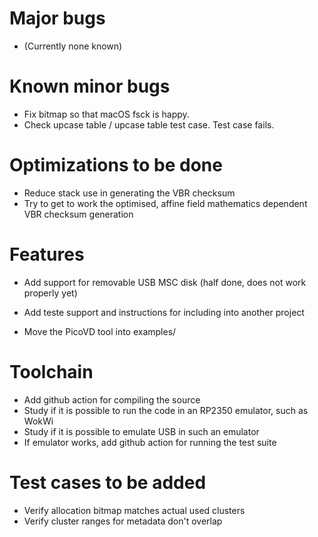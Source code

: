 # Major bugs

* (Currently none known)

# Known minor bugs

* Fix bitmap so that macOS fsck is happy.
* Check upcase table / upcase table test case. Test case fails.

# Optimizations to be done

* Reduce stack use in generating the VBR checksum
* Try to get to work the optimised, affine field mathematics dependent VBR checksum generation

# Features

* Add support for removable USB MSC disk (half done, does not work properly yet)
* Add teste support and instructions for including into another project

* Move the PicoVD tool into examples/

# Toolchain

* Add github action for compiling the source
* Study if it is possible to run the code in an RP2350 emulator, such as WokWi
* Study if it is possible to emulate USB in such an emulator
* If emulator works, add github action for running the test suite

# Test cases to be added

* Verify allocation bitmap matches actual used clusters
* Verify cluster ranges for metadata don't overlap



